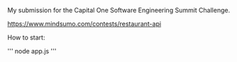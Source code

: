 My submission for the Capital One Software Engineering Summit Challenge.

https://www.mindsumo.com/contests/restaurant-api

How to start:

'''
node app.js
'''